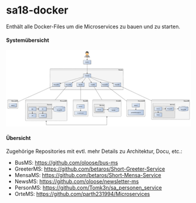 # sa18-docker
Enthält alle Docker-Files um die Microservices zu bauen und zu starten.


#### Systemübersicht
![Systemübersicht](https://github.com/rzirk/sa18-docker/blob/ortms/docu/Softwarearchitektur_Ubersicht_System_Bausteinsicht.png)


#### Übersicht
Zugehörige Repositories mit evtl. mehr Details zu Architektur, Docu, etc.:
* BusMS: https://github.com/oloose/bus-ms
* GreeterMS: https://github.com/betaros/Short-Greeter-Service
* MensaMS: https://github.com/betaros/Short-Mensa-Service
* NewsMS: https://github.com/oloose/newsletter-ms
* PersonMS: https://github.com/Tomk3n/sa_personen_service
* OrteMS: https://github.com/parth231994/Microservices
